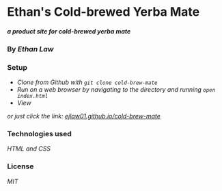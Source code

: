 # Ethan's Cold-brewed Yerba Mate

#### _a product site for cold-brewed yerba mate_

### By _**Ethan Law**_

### Setup

* _Clone from Github with `git clone cold-brew-mate`_
* _Run on a web browser by navigating to the directory and running `open index.html`_
* _View_

_or just click the link: [ejlaw01.github.io/cold-brew-mate](http://ejlaw01.github.io/cold-brew-mate)_

### Technologies used

_HTML and CSS_

### License

_MIT_
